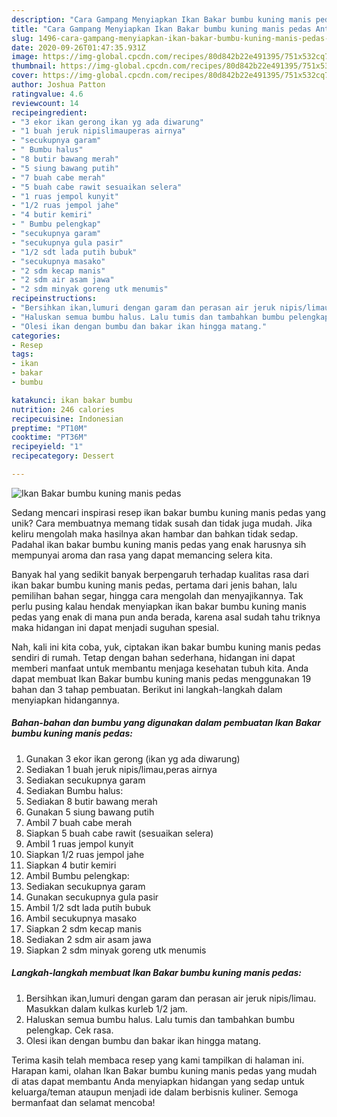 ```yaml
---
description: "Cara Gampang Menyiapkan Ikan Bakar bumbu kuning manis pedas Anti Gagal"
title: "Cara Gampang Menyiapkan Ikan Bakar bumbu kuning manis pedas Anti Gagal"
slug: 1496-cara-gampang-menyiapkan-ikan-bakar-bumbu-kuning-manis-pedas-anti-gagal
date: 2020-09-26T01:47:35.931Z
image: https://img-global.cpcdn.com/recipes/80d842b22e491395/751x532cq70/ikan-bakar-bumbu-kuning-manis-pedas-foto-resep-utama.jpg
thumbnail: https://img-global.cpcdn.com/recipes/80d842b22e491395/751x532cq70/ikan-bakar-bumbu-kuning-manis-pedas-foto-resep-utama.jpg
cover: https://img-global.cpcdn.com/recipes/80d842b22e491395/751x532cq70/ikan-bakar-bumbu-kuning-manis-pedas-foto-resep-utama.jpg
author: Joshua Patton
ratingvalue: 4.6
reviewcount: 14
recipeingredient:
- "3 ekor ikan gerong ikan yg ada diwarung"
- "1 buah jeruk nipislimauperas airnya"
- "secukupnya garam"
- " Bumbu halus"
- "8 butir bawang merah"
- "5 siung bawang putih"
- "7 buah cabe merah"
- "5 buah cabe rawit sesuaikan selera"
- "1 ruas jempol kunyit"
- "1/2 ruas jempol jahe"
- "4 butir kemiri"
- " Bumbu pelengkap"
- "secukupnya garam"
- "secukupnya gula pasir"
- "1/2 sdt lada putih bubuk"
- "secukupnya masako"
- "2 sdm kecap manis"
- "2 sdm air asam jawa"
- "2 sdm minyak goreng utk menumis"
recipeinstructions:
- "Bersihkan ikan,lumuri dengan garam dan perasan air jeruk nipis/limau. Masukkan dalam kulkas kurleb 1/2 jam."
- "Haluskan semua bumbu halus. Lalu tumis dan tambahkan bumbu pelengkap. Cek rasa."
- "Olesi ikan dengan bumbu dan bakar ikan hingga matang."
categories:
- Resep
tags:
- ikan
- bakar
- bumbu

katakunci: ikan bakar bumbu 
nutrition: 246 calories
recipecuisine: Indonesian
preptime: "PT10M"
cooktime: "PT36M"
recipeyield: "1"
recipecategory: Dessert

---
```



![Ikan Bakar bumbu kuning manis pedas](https://img-global.cpcdn.com/recipes/80d842b22e491395/751x532cq70/ikan-bakar-bumbu-kuning-manis-pedas-foto-resep-utama.jpg)

Sedang mencari inspirasi resep ikan bakar bumbu kuning manis pedas yang unik? Cara membuatnya memang tidak susah dan tidak juga mudah. Jika keliru mengolah maka hasilnya akan hambar dan bahkan tidak sedap. Padahal ikan bakar bumbu kuning manis pedas yang enak harusnya sih mempunyai aroma dan rasa yang dapat memancing selera kita.

Banyak hal yang sedikit banyak berpengaruh terhadap kualitas rasa dari ikan bakar bumbu kuning manis pedas, pertama dari jenis bahan, lalu pemilihan bahan segar, hingga cara mengolah dan menyajikannya. Tak perlu pusing kalau hendak menyiapkan ikan bakar bumbu kuning manis pedas yang enak di mana pun anda berada, karena asal sudah tahu triknya maka hidangan ini dapat menjadi suguhan spesial.




Nah, kali ini kita coba, yuk, ciptakan ikan bakar bumbu kuning manis pedas sendiri di rumah. Tetap dengan bahan sederhana, hidangan ini dapat memberi manfaat untuk membantu menjaga kesehatan tubuh kita. Anda dapat membuat Ikan Bakar bumbu kuning manis pedas menggunakan 19 bahan dan 3 tahap pembuatan. Berikut ini langkah-langkah dalam menyiapkan hidangannya.

<!--inarticleads1-->

##### Bahan-bahan dan bumbu yang digunakan dalam pembuatan Ikan Bakar bumbu kuning manis pedas:

1. Gunakan 3 ekor ikan gerong (ikan yg ada diwarung)
1. Sediakan 1 buah jeruk nipis/limau,peras airnya
1. Sediakan secukupnya garam
1. Sediakan  Bumbu halus:
1. Sediakan 8 butir bawang merah
1. Gunakan 5 siung bawang putih
1. Ambil 7 buah cabe merah
1. Siapkan 5 buah cabe rawit (sesuaikan selera)
1. Ambil 1 ruas jempol kunyit
1. Siapkan 1/2 ruas jempol jahe
1. Siapkan 4 butir kemiri
1. Ambil  Bumbu pelengkap:
1. Sediakan secukupnya garam
1. Gunakan secukupnya gula pasir
1. Ambil 1/2 sdt lada putih bubuk
1. Ambil secukupnya masako
1. Siapkan 2 sdm kecap manis
1. Sediakan 2 sdm air asam jawa
1. Siapkan 2 sdm minyak goreng utk menumis




<!--inarticleads2-->

##### Langkah-langkah membuat Ikan Bakar bumbu kuning manis pedas:

1. Bersihkan ikan,lumuri dengan garam dan perasan air jeruk nipis/limau. Masukkan dalam kulkas kurleb 1/2 jam.
1. Haluskan semua bumbu halus. Lalu tumis dan tambahkan bumbu pelengkap. Cek rasa.
1. Olesi ikan dengan bumbu dan bakar ikan hingga matang.




Terima kasih telah membaca resep yang kami tampilkan di halaman ini. Harapan kami, olahan Ikan Bakar bumbu kuning manis pedas yang mudah di atas dapat membantu Anda menyiapkan hidangan yang sedap untuk keluarga/teman ataupun menjadi ide dalam berbisnis kuliner. Semoga bermanfaat dan selamat mencoba!
